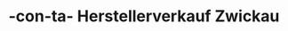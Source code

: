 ---
title: "-con-ta- Herstellerverkauf Zwickau"
url: /zwickau/con-ta-herstellerverkauf-zwickau/
shop: Kleidung
---